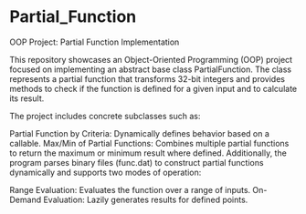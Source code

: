 # Partial_Function
 OOP Project: Partial Function Implementation

This repository showcases an Object-Oriented Programming (OOP) project focused on implementing an abstract base class PartialFunction. The class represents a partial function that transforms 32-bit integers and provides methods to check if the function is defined for a given input and to calculate its result.

The project includes concrete subclasses such as:

Partial Function by Criteria: Dynamically defines behavior based on a callable.
Max/Min of Partial Functions: Combines multiple partial functions to return the maximum or minimum result where defined.
Additionally, the program parses binary files (func.dat) to construct partial functions dynamically and supports two modes of operation:

Range Evaluation: Evaluates the function over a range of inputs.
On-Demand Evaluation: Lazily generates results for defined points.
